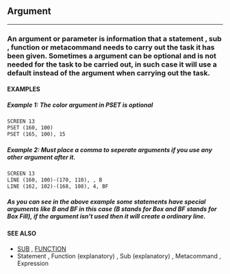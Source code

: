 ## Argument
---

### An argument or parameter is information that a statement , sub , function or metacommand needs to carry out the task it has been given. Sometimes a argument can be optional and is not needed for the task to be carried out, in such case it will use a default instead of the argument when carrying out the task.

#### EXAMPLES
##### Example 1: The color argument in PSET is optional
```vb
SCREEN 13
PSET (160, 100)
PSET (165, 100), 15
```
  
##### Example 2: Must place a comma to seperate arguments if you use any other argument after it.
```vb
SCREEN 13
LINE (160, 100)-(170, 110), , B
LINE (162, 102)-(168, 108), 4, BF
```
  
##### As you can see in the above example some statements have special arguments like B and BF in this case (B stands for Box and BF stands for Box Fill), if the argument isn't used then it will create a ordinary line.


#### SEE ALSO
* [SUB](./SUB.md) , [FUNCTION](./FUNCTION.md)
* Statement , Function (explanatory) , Sub (explanatory) , Metacommand , Expression
